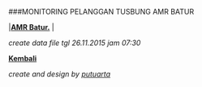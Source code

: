 ###MONITORING PELANGGAN TUSBUNG AMR BATUR

|**[AMR Batur.](https://github.com/areabatur/3mm.3atur/blob/master/files/btr.amr.112015.xlsx?raw=true )** | 

_create data file tgl 26.11.2015 jam 07:30_


**[Kembali](http://areabatur.github.io/3mm.3atur/)**

_create and design by [putuarta](mailto:putuarta@gmail.com)_
